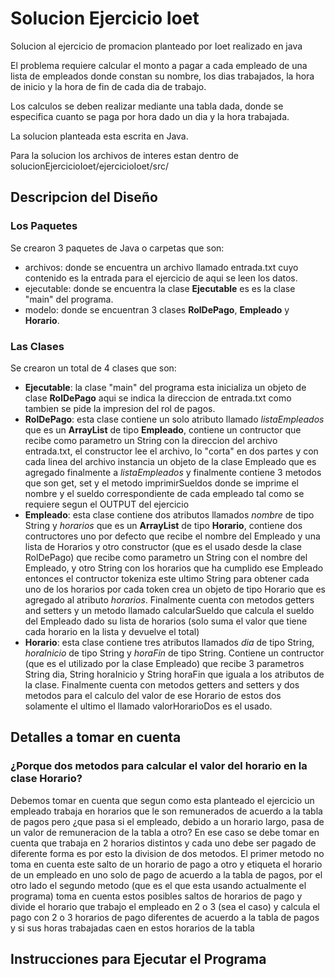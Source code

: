# Solucion Ejercicio Ioet
Solucion al ejercicio de promacion planteado por Ioet realizado en java

El problema requiere calcular el monto a pagar a cada empleado de una lista de empleados donde constan su nombre, los dias trabajados,
la hora de inicio y la hora de fin de cada dia de trabajo.

Los calculos se deben realizar mediante una tabla dada, donde se especifica cuanto se paga por hora dado un dia y la hora trabajada.

La solucion planteada esta escrita en Java.

Para la solucion los archivos de interes estan dentro de solucionEjercicioIoet/ejercicioIoet/src/

## Descripcion del Diseño
### Los Paquetes
Se crearon 3 paquetes de Java o carpetas que son:
* archivos: donde se encuentra un archivo llamado entrada.txt cuyo contenido es la entrada para el ejercicio de aqui se leen los datos.
* ejecutable: donde se encuentra la clase **Ejecutable** es es la clase "main" del programa.
* modelo: donde se encuentran 3 clases **RolDePago**, **Empleado** y **Horario**.

### Las Clases
Se crearon un total de 4 clases que son:
* **Ejecutable**: la clase "main" del programa esta inicializa un objeto de clase **RolDePago** aqui se indica la direccion de entrada.txt 
                  como tambien se pide la impresion del rol de pagos.
* **RolDePago**: esta clase contiene un solo atributo llamado *listaEmpleados* que es un **ArrayList** de tipo **Empleado**, contiene un contructor 
                que recibe como parametro un String con la direccion del archivo entrada.txt, el constructor lee el archivo, lo "corta" en dos partes y con cada 
                linea del archivo instancia un objeto de la clase Empleado que es agregado finalmente a *listaEmpleados* y finalmente contiene 3 
                metodos que son get, set y el metodo imprimirSueldos donde se imprime el nombre y el sueldo correspondiente de cada 
                empleado tal como se requiere segun el OUTPUT del ejercicio
* **Empleado**: esta clase contiene dos atributos llamados *nombre* de tipo String y *horarios* que es un **ArrayList** de tipo **Horario**,
                contiene dos contructores uno por defecto que recibe el nombre del Empleado y una lista de Horarios y otro constructor (que es el 
                usado desde la clase RolDePago) que recibe como parametro un String con el nombre del Empleado, y otro String con los horarios que
                ha cumplido ese Empleado entonces el contructor tokeniza este ultimo String para obtener cada uno de los horarios
                 por cada token crea un objeto de tipo Horario que es agregado al atributo *horarios*. Finalmente cuenta con metodos 
                 getters and setters y un metodo llamado calcularSueldo que calcula el sueldo del Empleado dado su lista de horarios (solo suma el valor que tiene cada horario en la lista y devuelve el total)
* **Horario**: esta clase contiene tres atributos llamados *dia* de tipo String, *horaInicio* de tipo String y *horaFin* de tipo String.
                Contiene un contructor (que es el utilizado por la clase Empleado) que recibe 3 parametros String dia, String horaInicio y String horaFin que iguala a los atributos de la clase.
                Finalmente cuenta con metodos getters and setters y dos metodos para el calculo del valor de ese Horario 
                de estos dos solamente el ultimo el llamado valorHorarioDos es el usado.
                

## Detalles a tomar en cuenta

### ¿Porque dos metodos para calcular el valor del horario en la clase Horario?

Debemos tomar en cuenta que segun como esta planteado el ejercicio un empleado trabaja en horarios que le son remunerados de acuerdo a 
la tabla de pagos pero ¿que pasa si el empleado, debido a un horario largo, pasa de un valor de remuneracion de la tabla a otro? 
En ese caso se debe tomar en cuenta que trabaja en 2 horarios distintos y cada uno debe ser pagado de diferente forma es por esto la division
de dos metodos. El primer metodo no toma en cuenta este salto de un horario de pago a otro y etiqueta el horario de un empleado en uno 
solo de pago de acuerdo a la tabla de pagos, por el otro lado el segundo metodo (que es el que esta usando actualmente el programa) 
toma en cuenta estos posibles saltos de horarios de pago y divide el horario que trabajo el empleado en 2 o 3 (sea el caso) y calcula 
el pago con 2 o 3 horarios de pago diferentes de acuerdo a la tabla de pagos y si sus horas trabajadas caen en estos horarios de la tabla


## Instrucciones para Ejecutar el Programa
